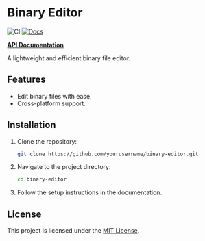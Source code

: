 # Binary Editor

![CI](https://github.com/sa3214105/binary-editor/actions/workflows/ci.yml/badge.svg)
[![Docs](https://img.shields.io/badge/docs-latest-blue)](https://sa3214105.github.io/binary-editor/)

[**API Documentation**](https://sa3214105.github.io/binary-editor/)

A lightweight and efficient binary file editor.

## Features

- Edit binary files with ease.
- Cross-platform support.

## Installation

1. Clone the repository:
    ```bash
    git clone https://github.com/yourusername/binary-editor.git
    ```
2. Navigate to the project directory:
    ```bash
    cd binary-editor
    ```
3. Follow the setup instructions in the documentation.

## License

This project is licensed under the [MIT License](LICENSE).